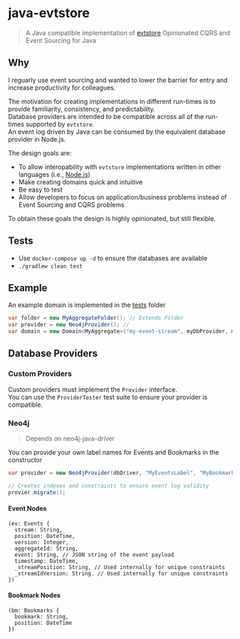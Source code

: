# java-evtstore

> A Java compatible implementation of [evtstore](https://github.com/seikho/evtstore)
> Opinionated CQRS and Event Sourcing for Java

## Why

I reguarly use event sourcing and wanted to lower the barrier for entry and increase productivity for colleagues.

The motivation for creating implementations in different run-times is to provide familiarity, consistency, and predictability.  
Database providers are intended to be compatible across all of the run-times supported by `evtstore`.  
An event log driven by Java can be consumed by the equivalent database provider in Node.js.

The design goals are:

- To allow interopability with `evtstore` implementations written in other languages (i.e., [Node.js](https://github.com/seikho/evtstore))
- Make creating domains quick and intuitive
- Be easy to test
- Allow developers to focus on application/business problems instead of Event Sourcing and CQRS problems

To obtain these goals the design is highly opinionated, but still flexible.

## Tests

- Use `docker-compose up -d` to ensure the databases are available
- `./gradlew clean test`

## Example

An example domain is implemented in the [tests](https://gitlab.mypassglobal.com/cwinkler/java-evtstore/-/tree/master/src/test/java/org/evtstore/domain/ex) folder

```java
var folder = new MyAggregateFolder(); // Extends Folder
var provider = new Neo4jProvider(); //
var domain = new Domain<MyAggregate>("my-event-stream", myDbProvider, myAggregateFolder)
```

## Database Providers

### Custom Providers

Custom providers must implement the `Provider` interface.  
You can use the `ProviderTester` test suite to ensure your provider is compatible.

### Neo4j

> Depends on neo4j-java-driver

You can provide your own label names for Events and Bookmarks in the constructor

```java
var provider = new Neo4jProvider(dbDriver, "MyEventsLabel", "MyBookmarksLabel");

// Creates indexes and constraints to ensure event log validity
provier.migrate();
```

#### Event Nodes

```
(ev: Events {
  stream: String,
  position: DateTime,
  version: Integer,
  aggregateId: String,
  event: String, // JSON string of the event payload
  timestamp: DateTime,
  _streamPosition: String, // Used internally for unique constraints
  _streamIdVersion: String. // Used internally for unique constraints
})
```

#### Bookmark Nodes

```
(bm: Bookmarks {
  bookmark: String,
  position: DateTime
})
```
